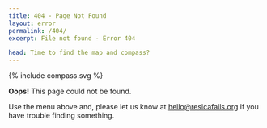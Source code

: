 ```yaml
---
title: 404 - Page Not Found
layout: error
permalink: /404/
excerpt: File not found - Error 404

head: Time to find the map and compass?
---
```


{% include compass.svg %}

**Oops!** This page could not be found.

Use the menu above and, please let us know at hello@resicafalls.org if you have trouble finding something.
